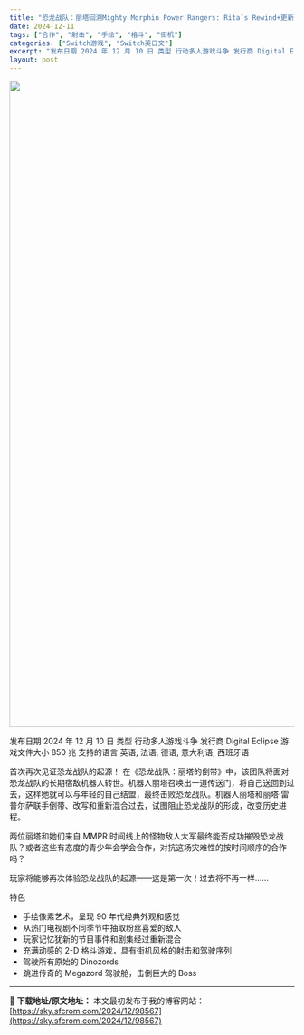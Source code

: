```yaml
---
title: "恐龙战队：丽塔回溯Mighty Morphin Power Rangers: Rita’s Rewind+更新1.0.2 Switch NSP英文"
date: 2024-12-11
tags: ["合作", "射击", "手绘", "格斗", "街机"]
categories: ["Switch游戏", "Switch英日文"]
excerpt: "发布日期 2024 年 12 月 10 日 类型 行动多人游戏斗争 发行商 Digital Eclipse 游戏文件大小 850 兆 支持的语言 英语, 法语, 德语, 意大利语, 西班牙语 首次再次见证恐龙战队的起源！ 在《恐龙战队：丽塔的倒带》中，该团队将面对恐龙战队的长期宿敌机器人转世。机器人&hellip;"
layout: post
---
```


<img class="aligncenter size-full wp-image-98569" src="https://sky.sfcrom.com/wp-content/uploads/2024/12/2024121110584544.webp" alt="" width="700" height="1142" />

发布日期 2024 年 12 月 10 日
类型 行动多人游戏斗争
发行商 Digital Eclipse
游戏文件大小 850 兆
支持的语言 英语, 法语, 德语, 意大利语, 西班牙语

首次再次见证恐龙战队的起源！
在《恐龙战队：丽塔的倒带》中，该团队将面对恐龙战队的长期宿敌机器人转世。机器人丽塔召唤出一道传送门，将自己送回到过去，这样她就可以与年轻的自己结盟，最终击败恐龙战队。机器人丽塔和丽塔·雷普尔萨联手倒带、改写和重新混合过去，试图阻止恐龙战队的形成，改变历史进程。

两位丽塔和她们来自 MMPR 时间线上的怪物敌人大军最终能否成功摧毁恐龙战队？或者这些有态度的青少年会学会合作，对抗这场灾难性的按时间顺序的合作吗？

玩家将能够再次体验恐龙战队的起源——这是第一次！过去将不再一样……

特色

- 手绘像素艺术，呈现 90 年代经典外观和感觉
- 从热门电视剧不同季节中抽取粉丝喜爱的敌人
- 玩家记忆犹新的节目事件和剧集经过重新混合
- 充满动感的 2-D 格斗游戏，具有街机风格的射击和驾驶序列
- 驾驶所有原始的 Dinozords
- 跳进传奇的 Megazord 驾驶舱，击倒巨大的 Boss

---
📖 **下载地址/原文地址：** 本文最初发布于我的博客网站：[https://sky.sfcrom.com/2024/12/98567](https://sky.sfcrom.com/2024/12/98567)
